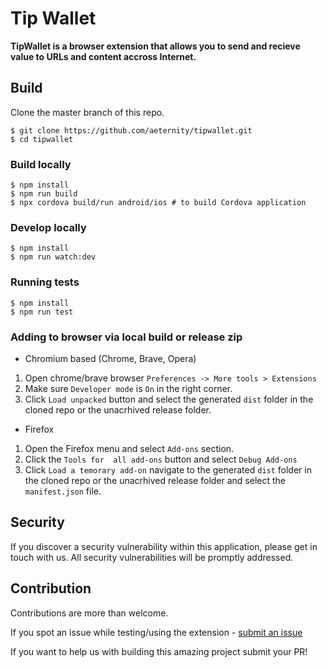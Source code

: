 # Tip Wallet

**TipWallet is a browser extension that allows you to send and recieve value to URLs and content accross Internet.**


## Build

Clone the master branch of this repo.

```
$ git clone https://github.com/aeternity/tipwallet.git
$ cd tipwallet
```

### Build locally

```
$ npm install
$ npm run build
$ npx cordova build/run android/ios # to build Cordova application
```

### Develop locally

```
$ npm install
$ npm run watch:dev
```

### Running tests

```
$ npm install
$ npm run test
```

### Adding to browser via local build or release zip

- Chromium based (Chrome, Brave, Opera)

1. Open chrome/brave browser `Preferences -> More tools > Extensions`
2. Make sure `Developer mode` is `On` in the right corner.
3. Click `Load unpacked` button and select the generated `dist` folder in the cloned repo or the unacrhived release folder.

- Firefox

1. Open the Firefox menu and select `Add-ons` section.
2. Click the `Tools for  all add-ons` button and select `Debug Add-ons`
3. Click `Load a temorary add-on` navigate to the generated `dist` folder in the cloned repo  or the unacrhived release folder and select the `manifest.json` file.

## Security
If you discover a security vulnerability within this application, please get in touch with us. All security vulnerabilities will be promptly addressed.

## Contribution

Contributions are more than welcome.

If you spot an issue while testing/using the extension - [submit an issue](https://github.com/aeternity/tipwallet/issues)

If you want to help us with building this amazing project submit your PR!
